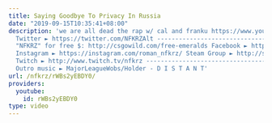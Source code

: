 ```yaml
---
title: Saying Goodbye To Privacy In Russia
date: "2019-09-15T10:35:41+08:00"
description: 'we are all dead the rap w/ cal and franku https://www.youtube.com/watch?v=yohemixb7G4
  Twitter ► https://twitter.com/NFKRZAlt --------------------------------- Use code
  "NFKRZ" for free $: http://csgowild.com/free-emeralds Facebook ► https://www.facebook.com/NFKRZ1
  Instagram ► https://instagram.com/roman_nfkrz/ Steam Group ► http://steamcommunity.com/groups/nfkrzgroup
  Twitch ► http://www.twitch.tv/nfkrz --------------------------------- Music: ---------------------------------
  Outro music ► MajorLeagueWobs/Holder - D I S T A N T'
url: /nfkrz/rWBs2yEBDY0/
providers:
  youtube:
    id: rWBs2yEBDY0
type: video
---
```

